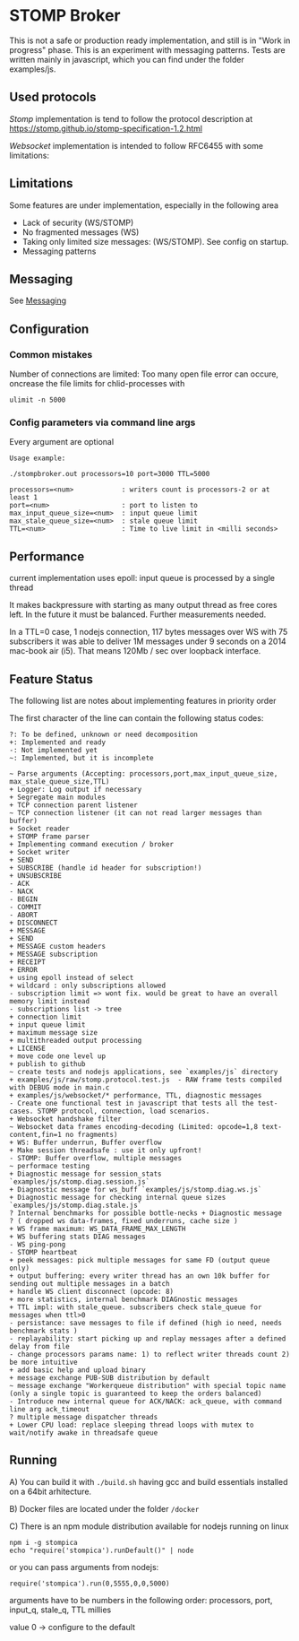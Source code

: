 STOMP Broker
============

This is not a safe or production ready implementation, and still is in "Work in 
progress" phase. This is an experiment with messaging patterns.
Tests are written mainly in javascript, which you can find under the folder
examples/js.

Used protocols
---------------

*Stomp* implementation is tend to follow the protocol description at 
https://stomp.github.io/stomp-specification-1.2.html

*Websocket* implementation is intended to follow RFC6455 with some limitations:

Limitations
-----------

Some features are under implementation, especially in the following area

- Lack of security (WS/STOMP)
- No fragmented messages (WS)
- Taking only limited size messages: (WS/STOMP). See config on startup.
- Messaging patterns

Messaging
---------

See [Messaging](pubsub.md)

Configuration
-------------

### Common mistakes

Number of connections are limited:
Too many open file error can occure, oncrease the file limits for 
chlid-processes with 

```
ulimit -n 5000
```

### Config parameters via command line args

Every argument are optional
```
Usage example:

./stompbroker.out processors=10 port=3000 TTL=5000 

processors=<num>            : writers count is processors-2 or at least 1
port=<num>                  : port to listen to
max_input_queue_size=<num>  : input queue limit
max_stale_queue_size=<num>  : stale queue limit
TTL=<num>                   : Time to live limit in <milli seconds>
```

Performance
-----------

current implementation uses epoll:
input queue is processed by a single thread

It makes backpressure with starting as many output thread as free cores left.
In the future it must be balanced.
Further measurements needed.

In a TTL=0 case, 1 nodejs connection, 117 bytes messages over WS with 75
subscribers it was able to deliver 1M messages under 9 seconds on a 2014
mac-book air (i5). That means 120Mb / sec over loopback interface.

Feature Status
--------------

The following list are notes about implementing features in priority order

The first character of the line can contain the following status codes:

```:text
?: To be defined, unknown or need decomposition
+: Implemented and ready
-: Not implemented yet
~: Implemented, but it is incomplete
```

```:text
~ Parse arguments (Accepting: processors,port,max_input_queue_size, max_stale_queue_size,TTL)
+ Logger: Log output if necessary
+ Segregate main modules
+ TCP connection parent listener
~ TCP connection listener (it can not read larger messages than buffer)
+ Socket reader
+ STOMP frame parser
+ Implementing command execution / broker
+ Socket writer
+ SEND
+ SUBSCRIBE (handle id header for subscription!)
+ UNSUBSCRIBE
- ACK
- NACK
- BEGIN
- COMMIT
- ABORT
+ DISCONNECT
+ MESSAGE
+ SEND
+ MESSAGE custom headers
+ MESSAGE subscription
+ RECEIPT
+ ERROR
+ using epoll instead of select
+ wildcard : only subscriptions allowed
- subscription limit => wont fix. would be great to have an overall memory limit instead
- subscriptions list -> tree
+ connection limit
+ input queue limit
+ maximum message size
+ multithreaded output processing
+ LICENSE
+ move code one level up
+ publish to github
~ create tests and nodejs applications, see `examples/js` directory
+ examples/js/raw/stomp.protocol.test.js  - RAW frame tests compiled with DEBUG mode in main.c
+ examples/js/websocket/* performance, TTL, diagnostic messages
- Create one functional test in javascript that tests all the test-cases. STOMP protocol, connection, load scenarios.
+ Websocket handshake filter
~ Websocket data frames encoding-decoding (Limited: opcode=1,8 text-content,fin=1 no fragments)
+ WS: Buffer underrun, Buffer overflow
+ Make session threadsafe : use it only upfront!
- STOMP: Buffer overflow, multiple messages
~ performace testing
+ Diagnostic message for session_stats `examples/js/stomp.diag.session.js`
+ Diagnostic message for ws_buff `examples/js/stomp.diag.ws.js`
+ Diagnostic message for checking internal queue sizes `examples/js/stomp.diag.stale.js`
? Internal benchmarks for possible bottle-necks + Diagnostic message
? ( dropped ws data-frames, fixed underruns, cache size )
+ WS frame maximum: WS_DATA_FRAME_MAX_LENGTH
+ WS buffering stats DIAG messages
- WS ping-pong
- STOMP heartbeat
+ peek messages: pick multiple messages for same FD (output queue only)
+ output buffering: every writer thread has an own 10k buffer for sending out multiple messages in a batch
+ handle WS client disconnect (opcode: 8)
+ more statistics, internal benchmark DIAGnostic messages
+ TTL impl: with stale_queue. subscribers check stale_queue for messages when ttl>0
- persistance: save messages to file if defined (high io need, needs benchmark stats )
- replayability: start picking up and replay messages after a defined delay from file
- change processors params name: 1) to reflect writer threads count 2) be more intuitive
+ add basic help and upload binary
+ message exchange PUB-SUB distribution by default
~ message exchange "Workerqueue distribution" with special topic name (only a single topic is guaranteed to keep the orders balanced)
- Introduce new internal queue for ACK/NACK: ack_queue, with command line arg ack_timeout
? multiple message dispatcher threads
+ Lower CPU load: replace sleeping thread loops with mutex to wait/notify awake in threadsafe queue 
```

Running
-------

A) You can build it with `./build.sh` having gcc and build essentials installed 
on a 64bit arhitecture.

B) Docker files are located under the folder `/docker`

C) There is an npm module distribution available for nodejs running on linux


```
npm i -g stompica
echo "require('stompica').runDefault()" | node
```

or you can pass arguments from nodejs:

```
require('stompica').run(0,5555,0,0,5000)
```

arguments have to be numbers in the following order:
processors, port, input_q, stale_q, TTL millies

value 0 -> configure to the default
